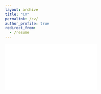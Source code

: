 ```yaml
---
layout: archive
title: "CV"
permalink: /cv/
author_profile: true
redirect_from:
  - /resume
---
```


<embed src="../files/MRizzuto_CV.pdf" type="application/pdf">

<!-- {% include base_path %}

[PDF](https://drive.google.com/file/d/114MO8j4Ay5ixvX_1XZdOsPJr-RPzIrmR/view?usp=sharing)

Education
======
**Memorial University of Newfoundland,** St. John's, NL, Canada
*PhD - Biology*,
2016--present

* Thesis: _Bottom-up or top-down? Intraspecific variability, resource quality and space use in the Boreal Forest_
* Advisor: Dr. Shawn J. Leroux

**Imperial College London,** London, UK
*Master of Research, [Ecology, Evolution and Conservation](https://www.imperial.ac.uk/study/pg/life-sciences/ecology-evolution-conservation/)*,
2013--2014

* Completed with Distinction
* First Research Project: _The Scaling of Activity Budgets in Carnivores_
  - Advisors: Dr. Samraat Pawar and Dr. Chris Carbone
* Second Research Project: _Comparison of two commonly used methods to estimate species diversity:dung counts and camera trapping._
  - Advisors: Prof. Mick J. Crawley FRS, Dr. Joris P. Cromsigt

**University of Turin,** Turin, Italy
*Master of Science, [Evolution of Animal and Human Behavior](http://naturali.campusnet.unito.it/do/home.pl/View?doc=HomePageLM_ECAU.html)*,
2009--2012

* Thesis: _Predator-prey interactions: feeding ecology of the Wolf (C. lupus) and anti-predator behaviour of the Chamois (R. rupicapra) in the Western Alps_
* Advisor: Dr. Francesca Marucco

**University of Turin,** Turin, Italy
*Bachelor of Science, [Biology](http://biologia.campusnet.unito.it/do/home.pl)*,
2004--209

* Thesis: _Individual characteristics of vocalisations emitted during the song of Indri indri_
* Advisor: Prof. Cristina Giacoma, Dr. Marco Gamba

Publications
======
  <ul style="list-style: none;">{% for post in site.publications reversed %}
    {% include archive-single-cv.html %}
  {% endfor %}</ul>

Talks
======
  <ul style="list-style: none;">{% for post in site.talks reversed %}
    {% include archive-single-talk-cv.html %}
  {% endfor %}</ul>

Teaching
======
  <ul style="list-style: none;">{% for post in site.teaching reversed %}
    {% include archive-single-cv.html %}
  {% endfor %}</ul> -->
